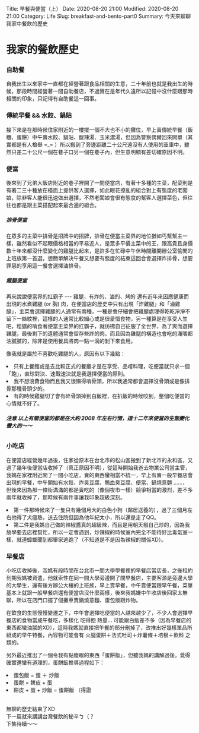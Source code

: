 Title: 早餐與便當（上）
Date: 2020-08-20 21:00
Modified: 2020-08-20 21:00
Category: Life
Slug: breakfast-and-bento-part0
Summary: 今天來聊聊我家中餐飲的歷史

# 我家的餐飲歷史

### 自助餐
自我出生以來家中一直都在經營著跟食品相關的生意，二十年前也就是我出生的時候，那段時間經營著一間自助餐店，不過實在是年代久遠所以記憶中沒什麼跟那時相關的印象，只記得有自助餐這一回事。

### 傳統早餐 && 水餃、鍋貼
接下來是在那時候住家附近的一樓擺一個不大也不小的攤位，早上賣傳統早餐（飯糰、蛋餅）中午賣水餃、鍋貼、酸辣湯、玉米濃湯，但因為警察偶爾回來開單（其實都是有人檢舉 =_= ）所以搬到了旁邊距離二十公尺遠沒有人使用的車庫中，雖然只差二十公尺一個在巷子口另一個在巷子內，但生意明顯有差切確原因不明。

### 便當
後來到了兄弟大飯店附近的巷子裡開了一間便當店，有著十多種的主菜，配菜則是有著二三十種放在檯面上提供客人選擇，如此眼花撩亂的組合對上有態度的老闆娘，除非客人能很迅速做出選擇，不然老闆娘會很有態度的幫客人選擇菜色，但往往也都是跟主菜搭配起來最合適的組合。

##### 排骨便當
在眾多的主菜中排骨是招牌中的招牌，排骨在便當主菜界的地位猶如丐幫幫主一樣，雖然看似不起眼價格相當的平易近人，是眾多平價主菜中的王，跟高貴且身價數十年來都沒什麼變化的雞腿比起來，是許多在忙碌中午休時間離開辦公室偷閒的上班族第一首選，想簡單解決午餐又想要有態度的結束這回合會選擇炸排骨，想要罪惡的享用這一餐會選擇滷排骨。

##### 雞腿便當
再來說說便當界的扛霸子 --- 雞腿，有炸的、滷的、烤的 還有近年來因應健康而出現的水煮雞腿 (or 胸) 肉，在便當店的歷史中只有出現「炸雞腿」和「滷雞腿」，主菜會選擇雞腿的人通常有兩種，一種是會仔細會把雞腿處理得乾乾淨淨不留下一絲紋裡，這樣的人通常比較細心或是很愛惜食物，另一種算是在享受人生吧，粗獷的啃食著便當主菜界的扛霸子，就彷彿自己征服了全世界，為了爽而選擇雞腿，最後剩下的遺體通常會留存些許的肉。而且因為雞腿的構造也會吃的滿嘴都油膩膩的，除非是使用餐具將肉一點一滴的剝下來食用。

像我就是屬於不喜歡吃雞腿的人，原因有以下幾點：
<li> 只有上餐館或是去比較正式的餐廳才是在享受、品嚐料理，吃便當就只求一個「飽」，直球對決、速戰速決就是我選擇便當的原則。
<li> 我不想浪費食物而且我又很懶得啃骨頭，所以我通常都會選擇沒骨頭或是像排骨那種骨頭少的。
<li> 有的時候雞腿切了會有碎骨頭掉到白飯裡，在扒飯的時候咬到，整個吃便當的心情就不好了。

###### ***注意* 以上有關便當的都是在大約 2008 年左右行情，這十二年來便當的生態變化蠻大的～～**

### 小吃店
在便當店經營幾年過後，住家從原本在台北市的松山區搬到了新北市的永和區，又過了幾年後便當店收掉了（真正原因不明），從這時開始我爸去物業公司當主管，我媽在家裡附近開了一間小吃店，賣的東西蠻相當不統一，早上有賣一般早餐店會出現的早餐，中午開始有水餃、炸臭豆腐、鴨血臭豆腐、便當、鍋燒意麵 ......，但後來因為那一條街滿滿的都是賣吃的（像個夜市一樣）競爭相當的激烈，差不多兩年就收掉了，那時候有兩件事讓我印象超級深刻。
<li> 第一件那時候來了一隻只有幾個月大的白色小狗（鄰居送養的），過了三個月左右他得了犬瘟熱，送去住院但因為他年紀太小，所以還是走了QQ。
<li> 第二件是我媽自己做的辣椒醬真的超級辣，而且是用朝天椒自己炒的，因為我放學要去店裡幫忙，所以一定會遇到，炒辣椒的時候室內完全不能待好比毒氣室一樣，就連蟑螂聞到都舉家逃跑了（不知道是不是因為辣椒的關係XD）。

### 早餐店
小吃店收掉後，我媽有段時間在台北市一間大學學餐裡的早餐店當店長，之後租約到期我媽被資遣，他就索性在同一間大學旁邊開了間早餐店，主要客源是旁邊大學的大學生，還有後方辦公大樓的上班族，早上賣早餐，中午賣便當跟早午餐，菜單基本上就跟一般早餐店還有便當店沒什麼兩樣，後來我媽嫌中午收店後回家太無聊，所以在店門口擺了個攤車賣鍋燒意麵、蛋包飯跟炸物。

在飲食的生態慢慢變遷之下，中午會選擇吃便當的人越來越少了，不少人會選擇早餐店的食物當成午餐吃，多樣化 吃得飽 熱量... 可能跟白飯差不多（因為早餐店的東西都蠻油膩的XD），這時我媽就直接把午餐的部分刪掉了，改推出好幾樣單品所組成的早午特餐，內容物可能會有 火腿蛋餅＋法式吐司＋炸薯條＋培根＋飲料 之類的。

另外最近推出了一個令我有點傻眼的東西「蛋餅飯」，但聽我媽的講解過後，覺得確實還蠻有道理的，蛋餅飯推導過程如下：
<li> 蛋包飯 = 蛋 ＋ 炒飯
<li> 蛋餅 = 餅皮 + 蛋
<li> 餅皮 + 蛋 + 炒飯 = 蛋餅飯 （得證


<br>無聊的歷史結束了XD <br>下一篇就來講講台灣餐飲的秘辛ㄅ（？<br>下集待續～～
